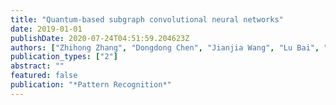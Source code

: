 ```yaml
---
title: "Quantum-based subgraph convolutional neural networks"
date: 2019-01-01
publishDate: 2020-07-24T04:51:59.204623Z
authors: ["Zhihong Zhang", "Dongdong Chen", "Jianjia Wang", "Lu Bai", "Edwin R Hancock"]
publication_types: ["2"]
abstract: ""
featured: false
publication: "*Pattern Recognition*"
---
```


